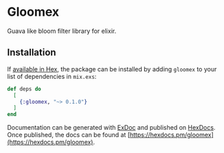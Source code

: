 # Gloomex

Guava like bloom filter library for elixir.

## Installation

If [available in Hex](https://hex.pm/docs/publish), the package can be installed
by adding `gloomex` to your list of dependencies in `mix.exs`:

```elixir
def deps do
  [
    {:gloomex, "~> 0.1.0"}
  ]
end
```

Documentation can be generated with [ExDoc](https://github.com/elixir-lang/ex_doc)
and published on [HexDocs](https://hexdocs.pm). Once published, the docs can
be found at [https://hexdocs.pm/gloomex](https://hexdocs.pm/gloomex).


